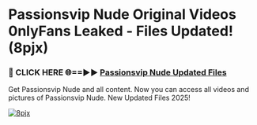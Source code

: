 # Passionsvip Nude Original Videos 0nlyFans Leaked - Files Updated! (8pjx)

<h3>🔴 CLICK HERE 🌐==►► <a href="https://tinyurl.com/52m3yx9h" rel="nofollow">Passionsvip Nude Updated Files</a></h3>

Get Passionsvip Nude and all content. Now you can access all videos and pictures of Passionsvip Nude. New Updated Files 2025!

[![8pjx](https://i.imgur.com/TnHtlc8.gif)](https://tinyurl.com/52m3yx9h)
